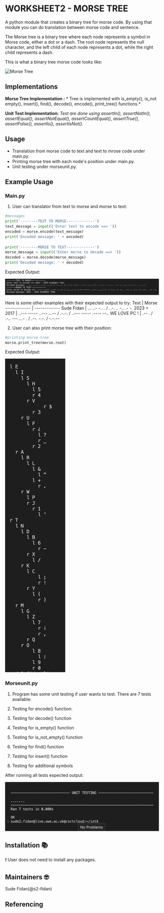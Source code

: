 # **WORKSHEET2 - MORSE TREE**

A python module that creates a binary tree for morse code. By using that module you can do translation between morse code and sentence. 

The Morse tree is a binary tree where each node represents a symbol in Morse code, either a dot or a dash. The root node represents the null character, and the left child of each node represents a dot, while the right child represents a dash.
 
This is what a binary tree morse code looks like:

![Morse Tree](https://user-images.githubusercontent.com/47689166/57795916-d0c1e300-774f-11e9-8989-7d2dc6b7e531.png) 

## **Implementations**
**Morse Tree Implementation :** * Tree is implemented with is_empty(), is_not empty(), insert(), find(), decode(), encode(), print_tree() functions.*

**Unit Test Implementation:** *Test are done using assertIn(), assertNotIn(), assertEqual(), assertNotEqual(), assertCountEqual(), assertTrue(), assertFalse(), assertIs(), assertIsNot().*


## **Usage**
* Translation from morse code to text and text to mrose code under main.py.
* Printing morse tree with each node's position under main.py.
* Unit testing under morseunit.py.

## **Example Usage**

### **Main.py**

1. User can translator from text to morse and morse to text:
```python
#messages
print('--------TEXT TO MORSE-------------')
text_message = input(('Enter text to encode ==> '))
encoded = morse.encode(text_message)
print('Encoded message: ' + encoded)

print('--------MORSE TO TEXT-------------')
morse_message = input(('Enter morse to decode ==> '))
decoded = morse.decode(morse_message)
print('Decoded message: ' + decoded) 
```
Expected Output:

![printing morse tree](images/translator_terminal.jpg)

Here is some other examples with their expected output to try:
Text  | Morse
------------- | -------------
Sude Fidan  | ... ..- -.. . / ..-. .. -.. .- -.
2023 + 2017 | ..--- ----- ..--- ...-- / .-.-. / ..--- ----- .---- --..
WE LOVE PC ! | .-- . / .-.. --- ...- . / .--. -.-. / -.-.--


2. User can also print morse tree with their position:

```python
#printing morse tree
morse.print_tree(morse.root)
```
Expected Output:

![printing morse tree](images/print_tree_terminal.jpg)

### **Morseunit.py**
1. Program has some unit testing if user wants to test. There are 7 tests available:

1. Testing for encode() function:
2. Testing for decode() function
3. Testing for is_empty() function
4. Testing for is_not_empty() function
5. Testing for find() function
6. Testing for insert() function
7. Testing for additional symbols
   

After running all tests expected output:

![printing unit testing](images/unit_testing_terminal.jpg)


## **Installation** 📚
❗ User does not need to install any packages.

## **Maintainers** 🤓
Sude Fidan(@s2-fidan)
## **Referencing**

